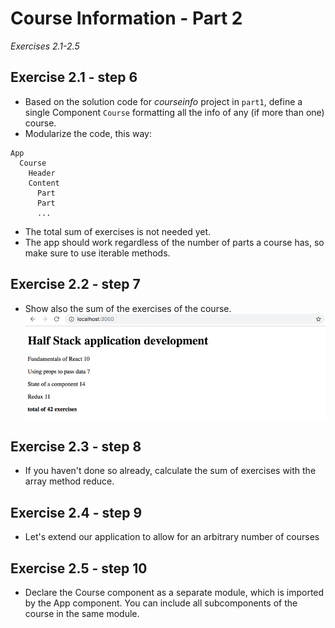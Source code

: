 # Course Information - Part 2
_Exercises 2.1-2.5_

## Exercise 2.1 - step 6
 - Based on the solution code for _courseinfo_ project in `part1`, define a single Component `Course` formatting all the info of any (if more than one) course.
 - Modularize the code, this way:
```
App
  Course
    Header
    Content
      Part
      Part
      ...
```
- The total sum of exercises is not needed yet.
- The app should work regardless of the number of parts a course has, so make sure to use iterable methods.

## Exercise 2.2 - step 7
- Show also the sum of the exercises of the course.
![image](./src/assets/view-2.2.png)

## Exercise 2.3 - step 8
- If you haven't done so already, calculate the sum of exercises with the array method reduce.

## Exercise 2.4 - step 9
- Let's extend our application to allow for an arbitrary number of courses

## Exercise 2.5 - step 10
- Declare the Course component as a separate module, which is imported by the App component. You can include all subcomponents of the course in the same module.